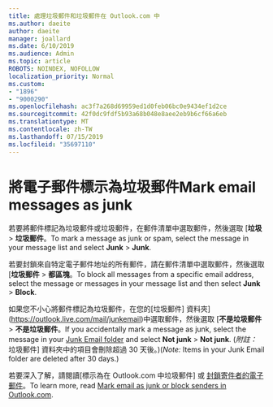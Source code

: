 ```yaml
---
title: 處理垃圾郵件和垃圾郵件在 Outlook.com 中
ms.author: daeite
author: daeite
manager: joallard
ms.date: 6/10/2019
ms.audience: Admin
ms.topic: article
ROBOTS: NOINDEX, NOFOLLOW
localization_priority: Normal
ms.custom:
- "1896"
- "9000290"
ms.openlocfilehash: ac3f7a268d69959ed1d0feb06bc0e9434ef1d2ce
ms.sourcegitcommit: 42f0dc9fdf5b93a68b048e8aee2eb9b6cf66a6eb
ms.translationtype: MT
ms.contentlocale: zh-TW
ms.lasthandoff: 07/15/2019
ms.locfileid: "35697110"
---
```

# <a name="mark-email-messages-as-junk"></a><span data-ttu-id="7198f-102">將電子郵件標示為垃圾郵件</span><span class="sxs-lookup"><span data-stu-id="7198f-102">Mark email messages as junk</span></span>

<span data-ttu-id="7198f-103">若要將郵件標記為垃圾郵件或垃圾郵件，在郵件清單中選取郵件，然後選取 [**垃圾** > **垃圾郵件**。</span><span class="sxs-lookup"><span data-stu-id="7198f-103">To mark a message as junk or spam, select the message in your message list and select **Junk** > **Junk**.</span></span>

<span data-ttu-id="7198f-104">若要封鎖來自特定電子郵件地址的所有郵件，請在郵件清單中選取郵件，然後選取 [**垃圾郵件** > **都區塊**。</span><span class="sxs-lookup"><span data-stu-id="7198f-104">To block all messages from a specific email address, select the message or messages in your message list and then select **Junk** > **Block**.</span></span>

<span data-ttu-id="7198f-105">如果您不小心將郵件標記為垃圾郵件，在您的[垃圾郵件] 資料夾](https://outlook.live.com/mail/junkemail)中選取郵件，然後選取 [**不是垃圾郵件** > **不是垃圾郵件**。</span><span class="sxs-lookup"><span data-stu-id="7198f-105">If you accidentally mark a message as junk, select the message in your [Junk Email folder](https://outlook.live.com/mail/junkemail) and select **Not junk** > **Not junk**.</span></span> <span data-ttu-id="7198f-106">(*附註：* 垃圾郵件] 資料夾中的項目會刪除超過 30 天後。)</span><span class="sxs-lookup"><span data-stu-id="7198f-106">(*Note:* Items in your Junk Email folder are deleted after 30 days.)</span></span>

<span data-ttu-id="7198f-107">若要深入了解，請閱讀[標示為在 Outlook.com 中垃圾郵件] 或 [封鎖寄件者的電子郵件](https://support.office.com/article/a3ece97b-82f8-4a5e-9ac3-e92fa6427ae4?wt.mc_id=Office_Outlook_com_Alchemy)。</span><span class="sxs-lookup"><span data-stu-id="7198f-107">To learn more, read [Mark email as junk or block senders in Outlook.com](https://support.office.com/article/a3ece97b-82f8-4a5e-9ac3-e92fa6427ae4?wt.mc_id=Office_Outlook_com_Alchemy).</span></span>